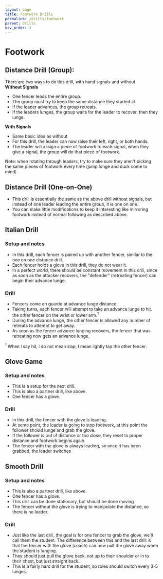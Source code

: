 ```yaml
---
layout: page
title: Footwork Drills
permalink: /drills/footwork
parent: Drills
nav_order: 1
---
```


# Footwork 
## Distance Drill (Group):
There are two ways to do this drill, with hand signals and without  
**Without Signals**
* One fencer leads the entire group.
* The group must try to keep the same distance they started at.
* If the leader advances, the group retreats.
* If the leaders lunges, the group waits for the leader to recover, then they lunge.   

**With Signals**   
* Same basic idea as without.
* For this drill, the leader can now raise their left, right, or both hands.
* The leader will assign a piece of footwork to each signal, when they give a signal, the group will do that piece of footwork.

Note: when rotating through leaders, try to make sure they aren't picking the same pieces of footwork every time (jump lunge and duck come to mind)  
  
## Distance Drill (One-on-One)
* This drill is essentially the same as the above drill without signals, but instead of one leader leading the entire group, it is one on one. 
* You can make little modifications to keep it interesting like mirroring footwork instead of normal following as described above.  
  
## Italian Drill
### Setup and notes
* In this drill, each fencer is paired up with another fencer, similar to the one on one distance drill.
* Each fencer holds a glove in this drill, they do not wear it.  
* In a perfect world, there should be constant movement in this drill, since as soon as the attacker recovers, the "defender" (retreating fencer) can begin their advance lunge.

### Drill
* Fencers come en guarde at advance lunge distance.  
* Taking turns, each fencer will attempt to take an advance lunge to hit. the other fencer on the wrist or lower arm.<sup>1</sup>  
* During the advance lunge, the other fencer is allowed any number of retreats to attempt to get away.
* As soon as the fencer advance lunging recovers, the fencer that was retreating now gets an advance lunge.  
  
<sup>1</sup> When I say hit, I do not mean slap, I mean lightly tap the other fencer.  
  
## Glove Game
### Setup and notes
* This is a setup for the next drill.
* This is also a partner drill, like above.
* One fencer has a glove.

### Drill
* In this drill, the fencer with the glove is leading.
* At some point, the leader is going to stop footwork, at this point the follower should lunge and grab the glove.
* If the follower is out of distance or too close, they reset to proper distance and footwork begins again. 
* The fencer with the glove is always leading, so once it has been grabbed, the leader switches

## Smooth Drill  
### Setup and notes
* This is also a partner drill, like above.
* One fencer has a glove.
* This drill can be done stationary, but should be done moving.
* The fencer without the glove is trying to manipulate the distance, so there is no leader. 

### Drill
* Just like the last drill, the goal is for one fencer to grab the glove, we'll call them the student. The difference between this and the last drill is that the fencer with the glove (coach) can now pull the glove away when the student is lunging.
* They should just pull the glove back, not up to their shoulder or in to their chest, but just straight back.
* This is a fairly hard drill for the student, so roles should switch every 3-5 lunges.  